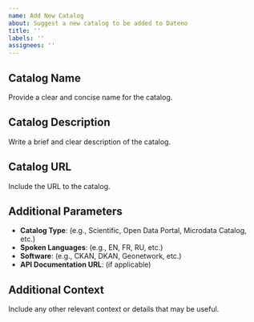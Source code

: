 ```yaml
---
name: Add New Catalog
about: Suggest a new catalog to be added to Dateno
title: ''
labels: ''
assignees: ''
---
```


## Catalog Name

Provide a clear and concise name for the catalog.

## Catalog Description

Write a brief and clear description of the catalog.

## Catalog URL

Include the URL to the catalog.

## Additional Parameters

- **Catalog Type**: (e.g., Scientific, Open Data Portal, Microdata Catalog, etc.)
- **Spoken Languages**: (e.g., EN, FR, RU, etc.)
- **Software**: (e.g., CKAN, DKAN, Geonetwork, etc.)
- **API Documentation URL**: (if applicable)

## Additional Context

Include any other relevant context or details that may be useful.
